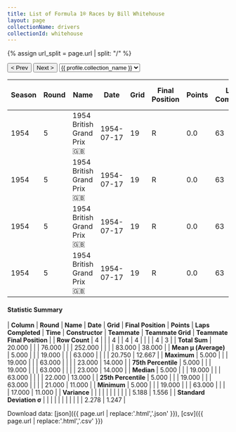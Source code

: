 ```yaml
---
title: List of Formula 1® Races by Bill Whitehouse
layout: page
collectionName: drivers
collectionId: whitehouse
---
```


{% assign url_split = page.url | split: "/" %}
<div id="collection-navigation">
<button onclick="selector.options[selector.selectedIndex-1].value && (window.location = selector.options[selector.selectedIndex-1].value);">&lt; Prev</button>
<button onclick="selector.options[selector.selectedIndex+1].value && (window.location = selector.options[selector.selectedIndex+1].value);">Next &gt;</button>
<select id="selector" onchange="this.options[this.selectedIndex].value && (window.location = this.options[this.selectedIndex].value);">
  {% for collectionId in site.data[page.collectionName].refs %}
    {% if collectionId == page.collectionId %}
      {% assign selected = "selected" %}
    {% else %}
      {% assign selected = "" %}
    {% endif %}
    {% assign profile = site.data[page.collectionName][collectionId].profile %}
    <option value="/f1/{{ page.collectionName }}/{{ collectionId }}/{{ url_split[4] }}" {{ selected }}>{{ profile.collection_name }}</option>
  {% endfor %}
</select>
</div>

| Season | Round | Name | Date | Grid | Final Position | Points | Laps Completed | Time | Constructor | Teammate | Teammate Grid | Teammate Final Position |
|--|--|--|--|--|--|--|--|--|--|--|--|--|
| 1954 | 5 | 1954 British Grand Prix 🇬🇧 | 1954-07-17 | 19 | R | 0.0 | 63 |   | Connaught 🇬🇧 | [Don Beauman 🇬🇧](/f1/drivers/beauman) | 17 | 11 |
| 1954 | 5 | 1954 British Grand Prix 🇬🇧 | 1954-07-17 | 19 | R | 0.0 | 63 |   | Connaught 🇬🇧 | [Leslie Marr 🇬🇧](/f1/drivers/marr) | 22 | 13 |
| 1954 | 5 | 1954 British Grand Prix 🇬🇧 | 1954-07-17 | 19 | R | 0.0 | 63 |   | Connaught 🇬🇧 | [Leslie Thorne 🇬🇧](/f1/drivers/thorne) | 23 | 14 |
| 1954 | 5 | 1954 British Grand Prix 🇬🇧 | 1954-07-17 | 19 | R | 0.0 | 63 |   | Connaught 🇬🇧 | [John Riseley-Prichard 🇬🇧](/f1/drivers/riseley_prichard) | 21 | R |

#### Statistic Summary

| **Column** | **Round** | **Name** | **Date** | **Grid** | **Final Position** | **Points** | **Laps Completed** | **Time** | **Constructor** | **Teammate** | **Teammate Grid** | **Teammate Final Position** |
| **Row Count** | 4 |  |  | 4 |  | 4 | 4 |  |  |  | 4 | 3 |
| **Total Sum** | 20.000 |  |  | 76.000 |  |  | 252.000 |  |  |  | 83.000 | 38.000 |
| **Mean μ (Average)** | 5.000 |  |  | 19.000 |  |  | 63.000 |  |  |  | 20.750 | 12.667 |
| **Maximum** | 5.000 |  |  | 19.000 |  |  | 63.000 |  |  |  | 23.000 | 14.000 |
| **75th Percentile** | 5.000 |  |  | 19.000 |  |  | 63.000 |  |  |  | 23.000 | 14.000 |
| **Median** | 5.000 |  |  | 19.000 |  |  | 63.000 |  |  |  | 22.000 | 13.000 |
| **25th Percentile** | 5.000 |  |  | 19.000 |  |  | 63.000 |  |  |  | 21.000 | 11.000 |
| **Minimum** | 5.000 |  |  | 19.000 |  |  | 63.000 |  |  |  | 17.000 | 11.000 |
| **Variance** |  |  |  |  |  |  |  |  |  |  | 5.188 | 1.556 |
| **Standard Deviation σ** |  |  |  |  |  |  |  |  |  |  | 2.278 | 1.247 |

Download data: [json]({{ page.url | replace:'.html','.json' }}), [csv]({{ page.url | replace:'.html','.csv' }})
